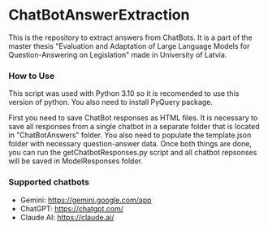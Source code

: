 # ChatBotAnswerExtraction
This is the repository to extract answers from ChatBots. It is a part of the master thesis "Evaluation and Adaptation of Large Language Models for Question-Answering on Legislation" made in University of Latvia.

### How to Use
This script was used with Python 3.10 so it is recomended to use this version of python. You also need to install PyQuery package.

First you need to save ChatBot responses as HTML files. It is necessary to save all responses from a single chatbot in a separate folder that is located in "ChatBotAnswers" folder. You also need to populate the template.json folder with necessary question-answer data.
Once both things are done, you can run the getChatbotResponses.py script and all chatbot repsonses will be saved in ModelResponses folder.

### Supported chatbots
- Gemini: https://gemini.google.com/app
- ChatGPT: https://chatgpt.com/
- Claude AI: https://claude.ai/
